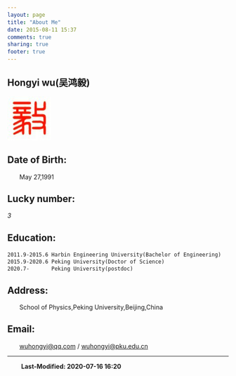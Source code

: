 ```yaml
---
layout: page
title: "About Me"
date: 2015-08-11 15:37
comments: true
sharing: true
footer: true
---
```


Hongyi wu(吴鸿毅)
----
![logo](/img/why.jpg)

## Date of Birth:
&#160; &#160; &#160; &#160;May 27,1991

## Lucky number:

   *3*


## Education:

    2011.9-2015.6 Harbin Engineering University(Bachelor of Engineering)  
    2015.9-2020.6 Peking University(Doctor of Science)  
	2020.7-       Peking University(postdoc)  

## Address:
&#160; &#160; &#160; &#160;School of Physics,Peking University,Beijing,China

## Email:
&#160; &#160; &#160; &#160;wuhongyi@qq.com / wuhongyi@pku.edu.cn


----
&#160; &#160; &#160; &#160; **Last-Modified: 2020-07-16 16:20**
